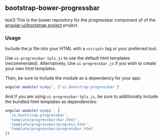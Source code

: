
## bootstrap-bower-progressbar

test3
This is the bower repository for the progressbar component of of the [angular-ui/bootstrap project](https://github.com/angular-ui/bootstrap) project.

### Usage

Include the js file into your HTML with a `<script>` tag or your preferred tool.

Use `ui-progressbar-tpls.js` to use the default html templates (recommended). Alternatively, Use `ui-progressbar.js` if you wish to create your own html templates.

Then, be sure to include the module as a dependency for your app:
```js
angular.module('myApp', ['ui.bootstrap.progressbar']
```



And if you are using `ui-progressbar-tpls.js`, be sure to additionally include the bundled html templates as dependencies:
```js
angular.module('myApp', [
  'ui.bootstrap.progressbar',
  'template/progressbar/bar.html',
  'template/progressbar/progress.html',
  'template/progressbar/progressbar.html'
])
```

